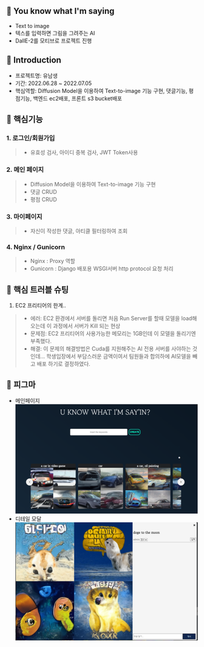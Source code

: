 📌 You know what I'm saying
-
- Text to image 
- 텍스를 입력하면 그림을 그려주는 AI
- DallE-2를 모티브로 프로젝트 진행

📌 Introduction
-    
- 프로젝트명: 유남생
- 기간: 2022.06.28 ~ 2022.07.05   
- 핵심역할: Diffusion Model을 이용하여 Text-to-image 기능 구현, 댓글기능, 평점기능, 백엔드 ec2배포, 프론트 s3 bucket배포
   
📌 핵심기능
-   
### 1. 로그인/회원가입      
> - 유효성 검사, 아이디 중복 검사, JWT Token사용   

### 2. 메인 페이지
> - Diffusion Model을 이용하여 Text-to-image 기능 구현
> - 댓글 CRUD
> - 평점 CRUD

### 3. 마이페이지
> - 자신이 작성한 댓글, 아티클 필터링하여 조회

### 4. Nginx / Gunicorn
> - Nginx : Proxy 역할
> - Gunicorn : Django 배포용 WSGI서버 http protocol 요청 처리

📌 핵심 트러블 슈팅  
-   
1) EC2 프리티어의 한계..
> - 에러: EC2 환경에서 서버를 돌리면 처음 Run Server를 할때 모델을 load해 오는데 이 과정에서 서버가 Kill 되는 현상
> - 문제점: EC2 프리티어의 사용가능한 메모리는 1GB인데 이 모델을 돌리기엔 부족했다.
> - 해결: 이 문제의 해결방법은 Cuda를 지원해주는 AI 전용 서버를 사야하는 것인데... 학생입장에서 부담스러운 금액이여서 팀원들과 합의하에 AI모델을 빼고 배포 하기로 결정하였다.

📌 피그마   
-
- 메인페이지   
![index.png](/static/index.png)   
- 디테일 모달
![detail.png](/static/detail.png)   

